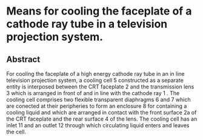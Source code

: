 # Means for cooling the faceplate of a cathode ray tube in a television projection system.

## Abstract
For cooling the faceplate of a high energy cathode ray tube in an in line television projection system, a cooling cell 5 constructed as a separate entity is interposed between the CRT faceplate 2 and the transmission lens 3 which is arranged in front of and in line with the cathode ray 1 . The cooling cell comprises two flexible transparent diaphragms 6 and 7 which are conected at their peripheries to form an enclosure 8 for containing a cooling liquid and which are arranged in contact with the front surface 2a of the CRT faceplate and the rear surface 4 of the lens. The cooling cell has an inlet 11 and an outlet 12 through which circulating liquid enters and leaves the cell.